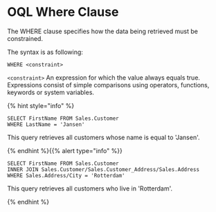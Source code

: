 # OQL Where Clause


The WHERE clause specifies how the data being retrieved must be constrained.

The syntax is as following:

```
WHERE <constraint>
```

`<constraint>`
An expression for which the value always equals true. Expressions consist of simple comparisons using operators, functions, keywords or system variables.

{% hint style="info" %}

```
SELECT FirstName FROM Sales.Customer
WHERE LastName = 'Jansen'
```

This query retrieves all customers whose name is equal to 'Jansen'.

{% endhint %}{{% alert type="info" %}}

```
SELECT FirstName FROM Sales.Customer
INNER JOIN Sales.Customer/Sales.Customer_Address/Sales.Address
WHERE Sales.Address/City = 'Rotterdam'
```

This query retrieves all customers who live in 'Rotterdam'.

{% endhint %}
